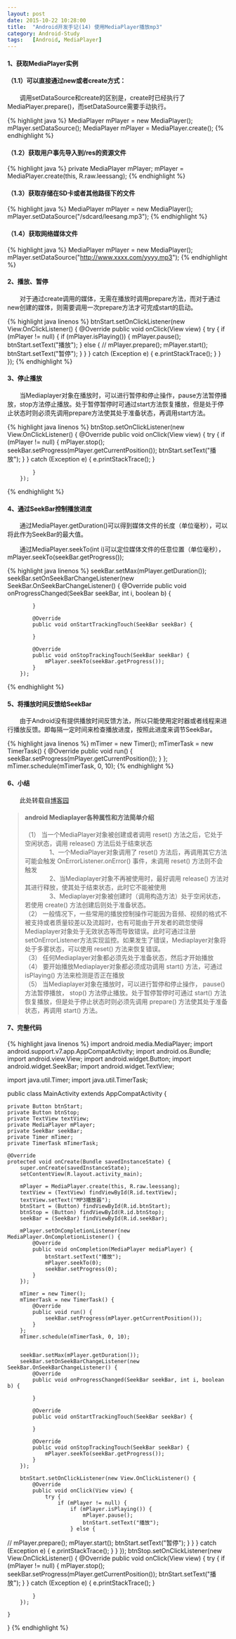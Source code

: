```yaml
---
layout: post
date: 2015-10-22 10:28:00
title:  "Android开发手记(14) 使用MediaPlayer播放mp3"
category: Android-Study
tags:   [Android, MediaPlayer]
---
```


#### **1、获取MediaPlayer实例**

#### （1.1）可以直接通过new或者create方式：

　　调用setDataSource和create的区别是，create时已经执行了MediaPlayer.prepare()，而setDataSource需要手动执行。

{% highlight java %}
MediaPlayer mPlayer = new MediaPlayer();
mPlayer.setDataSource();
MediaPlayer mPlayer = MediaPlayer.create();
{% endhighlight %}

#### （1.2）获取用户事先导入到/res的资源文件

{% highlight java %}
private MediaPlayer mPlayer;
mPlayer = MediaPlayer.create(this, R.raw.leessang);
{% endhighlight %}

#### （1.3）获取存储在SD卡或者其他路径下的文件

{% highlight java %}
MediaPlayer mPlayer = new MediaPlayer();
mPlayer.setDataSource("/sdcard/leesang.mp3");
{% endhighlight %}

#### （1.4）获取网络媒体文件

{% highlight java %}
MediaPlayer mPlayer = new MediaPlayer();
mPlayer.setDataSource("http://www.xxxx.com/yyyy.mp3");
{% endhighlight %}

#### **2、播放、暂停**

　　对于通过create调用的媒体，无需在播放时调用prepare方法，而对于通过new创建的媒体，则需要调用一次prepare方法才可完成start的启动。


{% highlight java linenos %}
        btnStart.setOnClickListener(new View.OnClickListener() {
            @Override
            public void onClick(View view) {
                try {
                    if (mPlayer != null) {
                        if (mPlayer.isPlaying()) {
                            mPlayer.pause();
                            btnStart.setText("播放");
                        } else {
//                          mPlayer.prepare();
                            mPlayer.start();
                            btnStart.setText("暂停");
                        }
                    }
                } catch (Exception e) {
                    e.printStackTrace();
                }
            }
        });
{% endhighlight %}

#### **3、停止播放**

　　当Mediaplayer对象在播放时，可以进行暂停和停止操作，pause方法暂停播放，stop方法停止播放。处于暂停暂停时可通过start方法恢复播放，但是处于停止状态时则必须先调用prepare方法使其处于准备状态，再调用start方法。 


{% highlight java linenos %}
        btnStop.setOnClickListener(new View.OnClickListener() {
            @Override
            public void onClick(View view) {
                try {
                    if (mPlayer != null) {
                        mPlayer.stop();
                        seekBar.setProgress(mPlayer.getCurrentPosition());
                        btnStart.setText("播放");
                    }
                } catch (Exception e) {
                    e.printStackTrace();
                }

            }
        });
{% endhighlight %}

#### **4、通过SeekBar控制播放进度**

　　通过MediaPlayer.getDuration()可以得到媒体文件的长度（单位毫秒），可以将此作为SeekBar的最大值。

　　通过MediaPlayer.seekTo(int i)可以定位媒体文件的任意位置（单位毫秒），mPlayer.seekTo(seekBar.getProgress()); 


{% highlight java linenos %}
        seekBar.setMax(mPlayer.getDuration());
        seekBar.setOnSeekBarChangeListener(new SeekBar.OnSeekBarChangeListener() {
            @Override
            public void onProgressChanged(SeekBar seekBar, int i, boolean b) {

            }

            @Override
            public void onStartTrackingTouch(SeekBar seekBar) {

            }

            @Override
            public void onStopTrackingTouch(SeekBar seekBar) {
                mPlayer.seekTo(seekBar.getProgress());
            }
        });
{% endhighlight %}

#### **5、将播放时间反馈给SeekBar**

　　由于Android没有提供播放时间反馈方法，所以只能使用定时器或者线程来进行播放反馈。即每隔一定时间来检查播放进度，按照此进度来调节SeekBar。

{% highlight java linenos %}
        mTimer = new Timer();
        mTimerTask = new TimerTask() {
            @Override
            public void run() {
                seekBar.setProgress(mPlayer.getCurrentPosition());
            }
        };
        mTimer.schedule(mTimerTask, 0, 10);
{% endhighlight %}

#### **6、小结**

　　此处转载自[博客园](http://www.cnblogs.com/dyllove98/p/3192090.html)

> #### android Mediaplayer各种属性和方法简单介绍  
>（1） 当一个MediaPlayer对象被创建或者调用 reset() 方法之后，它处于空闲状态，调用 release() 方法后处于结束状态    
> 　　　　1、一个MediaPlayer对象调用了 reset() 方法后，再调用其它方法可能会触发 OnErrorListener.onError() 事件，未调用 reset() 方法则不会触发   
> 　　　　2、当Mediaplayer对象不再被使用时，最好调用 release() 方法对其进行释放，使其处于结束状态，此时它不能被使用   
> 　　　　3、Mediaplayer对象被创建时（调用构造方法）处于空闲状态，若使用 create() 方法创建后则处于准备状态。   
>（2） 一般情况下，一些常用的播放控制操作可能因为音频、视频的格式不被支持或者质量较差以及流超时，也有可能由于开发者的疏忽使得Mediaplayer对象处于无效状态等而导致错误。此时可通过注册setOnErrorListener方法实现监控。如果发生了错误，Mediaplayer对象将处于多雾状态，可以使用 reset() 方法来恢复错误。   
>（3） 任何Mediaplayer对象都必须先处于准备状态，然后才开始播放   
>（4） 要开始播放Mediaplayer对象都必须成功调用 start() 方法，可通过 isPlaying() 方法来检测是否正在播放   
>（5） 当Mediaplayer对象在播放时，可以进行暂停和停止操作， pause() 方法暂停播放， stop() 方法停止播放。处于暂停暂停时可通过 start() 方法恢复播放，但是处于停止状态时则必须先调用 prepare() 方法使其处于准备状态，再调用 start() 方法。   

#### **7、完整代码**

{% highlight java linenos %}
import android.media.MediaPlayer;
import android.support.v7.app.AppCompatActivity;
import android.os.Bundle;
import android.view.View;
import android.widget.Button;
import android.widget.SeekBar;
import android.widget.TextView;

import java.util.Timer;
import java.util.TimerTask;

public class MainActivity extends AppCompatActivity {

    private Button btnStart;
    private Button btnStop;
    private TextView textView;
    private MediaPlayer mPlayer;
    private SeekBar seekBar;
    private Timer mTimer;
    private TimerTask mTimerTask;

    @Override
    protected void onCreate(Bundle savedInstanceState) {
        super.onCreate(savedInstanceState);
        setContentView(R.layout.activity_main);

        mPlayer = MediaPlayer.create(this, R.raw.leessang);
        textView = (TextView) findViewById(R.id.textView);
        textView.setText("MP3播放器");
        btnStart = (Button) findViewById(R.id.btnStart);
        btnStop = (Button) findViewById(R.id.btnStop);
        seekBar = (SeekBar) findViewById(R.id.seekBar);

        mPlayer.setOnCompletionListener(new MediaPlayer.OnCompletionListener() {
            @Override
            public void onCompletion(MediaPlayer mediaPlayer) {
                btnStart.setText("播放");
                mPlayer.seekTo(0);
                seekBar.setProgress(0);
            }
        });

        mTimer = new Timer();
        mTimerTask = new TimerTask() {
            @Override
            public void run() {
                seekBar.setProgress(mPlayer.getCurrentPosition());
            }
        };
        mTimer.schedule(mTimerTask, 0, 10);


        seekBar.setMax(mPlayer.getDuration());
        seekBar.setOnSeekBarChangeListener(new SeekBar.OnSeekBarChangeListener() {
            @Override
            public void onProgressChanged(SeekBar seekBar, int i, boolean b) {

            }

            @Override
            public void onStartTrackingTouch(SeekBar seekBar) {

            }

            @Override
            public void onStopTrackingTouch(SeekBar seekBar) {
                mPlayer.seekTo(seekBar.getProgress());
            }
        });

        btnStart.setOnClickListener(new View.OnClickListener() {
            @Override
            public void onClick(View view) {
                try {
                    if (mPlayer != null) {
                        if (mPlayer.isPlaying()) {
                            mPlayer.pause();
                            btnStart.setText("播放");
                        } else {
//                            mPlayer.prepare();
                            mPlayer.start();
                            btnStart.setText("暂停");
                        }
                    }
                } catch (Exception e) {
                    e.printStackTrace();
                }
            }
        });
        btnStop.setOnClickListener(new View.OnClickListener() {
            @Override
            public void onClick(View view) {
                try {
                    if (mPlayer != null) {
                        mPlayer.stop();
                        seekBar.setProgress(mPlayer.getCurrentPosition());
                        btnStart.setText("播放");
                    }
                } catch (Exception e) {
                    e.printStackTrace();
                }

            }
        });

    }
}
{% endhighlight %}

